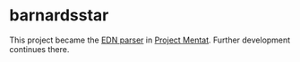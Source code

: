 # barnardsstar

This project became the [EDN parser](https://github.com/mozilla/mentat/tree/rust/edn) in [Project Mentat](https://github.com/mozilla/mentat). Further development continues there.

